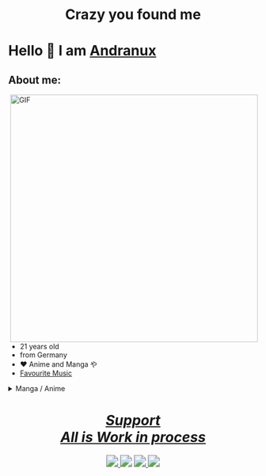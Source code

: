# <div align="center"><b>Crazy you found me</b></div>

# Hello 👋 I am [Andranux](https://andranux.de/)

## About me:
<img hight="400" width="500" alt="GIF" align="right" src="https://i.imgur.com/FHgy6.gif">

- 21 years old
- from Germany
- ❤️ Anime and Manga や
- [Favourite Music](https://andranux.de/main.html)

<details>
	<summary>Manga / Anime</summary>
  <ol>
    <details>
	    <summary><u>Wishes:</u></summary>
	    <ol>
		 -  Goblin slayer (Altraverse)<br>
		 -  Solo Leveling (Altraverse)<br>
		 -  Fairy Tail (Carlsen)<br>
		 -  Fullmetal Alchemist Metal Edition (Altraverse)<br>
		 -  Kemono Jihen (altravers)<br>
		 -  your name (Leonine)<br>
		 -  silence voice<br>
		 -  Stein;Gate<br>
		 -  The Irregular at Magic High School (KSM Anime)<br>
		 -  Cowboy Bebop - Gesamtausgabe (Nipponart)<br>
		 -  Spriggan<br>
		 -  Perfect Blue<br>
		 -  No Game No Life Season2 ;-)
	    </ol>
    </details>
    <details>
    	<summary><b>Manga:</b></summary>
    	<a href="https://andranux.de/weeb/manga.html">https://andranux.de/weeb/manga.html</a>
    </details>
    <details>
    	<summary><b>Anime:</b></summary>
			<a href="https://andranux.de/weeb/anime.html">https://andranux.de/weeb/anime.html</a>
		</details>
	</ol>
</details>
<div align="center">
    <h1>
    	<a href="https://andranux.de/relevant/support.html">
    	    <u><i> Support </i><br><b><i> All is Work in process </i></b></u>
    	</a>
    </h1>
</div>


<p align="center">
    <a href="t.me/anno_pi">
        <img src="https://img.shields.io/badge/Telegram-Anno__pi-0088cc" style="zoom:150%;">
    </a>
    <img src="https://img.shields.io/badge/Version-Alpha%2FBeta-yellow" style="zoom:150%;">
    <a href="https://matrix.to/#/%40anno2405%3Amatrix.org">
        <img src="https://img.shields.io/badge/Matrix-%40anno2405%3Amatrix.org-white" style="zoom:150%;">
    </a>
    <a href="mailto:andreas_coding@gmx.de">
        <img src="https://img.shields.io/badge/Email-andreas__coding%40gmx.de-brown" style="zoom:150%;">
    </a>
</p>

